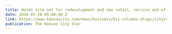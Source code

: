 ```yaml
---
title: Waldo site set for redevelopment and new retail, service and office tenants
date: 2018-01-20 05:00:00 Z
link: https://www.kansascity.com/news/business/biz-columns-blogs/cityscape/article194235129.html
publication: The Kansas City Star
---
```


